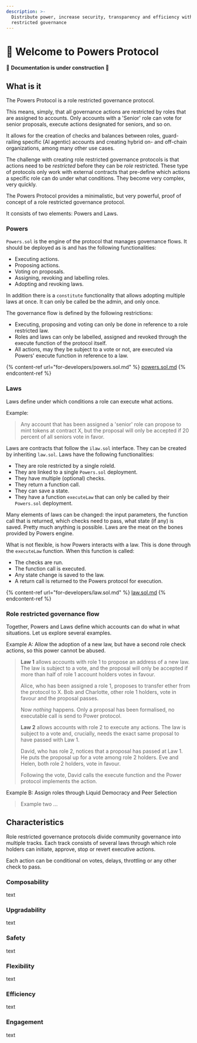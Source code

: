 ```yaml
---
description: >-
  Distribute power, increase security, transparency and efficiency with role
  restricted governance
---
```


# 💪 Welcome to Powers Protocol

🚧 **Documentation is under construction** 🚧

## What is it

The Powers Protocol is a role restricted governance protocol.

This means, simply, that all governance actions are restricted by roles that are assigned to accounts. Only accounts with a 'Senior' role can vote for senior proposals, execute actions designated for seniors, and so on.

It allows for the creation of checks and balances between roles, guard-railing specific (AI agentic) accounts and creating hybrid on- and off-chain organizations, among many other use cases.

The challenge with creating role restricted governance protocols is that actions need to be _restricted_ before they can be _role_ restricted. These type of protocols only work with external contracts that pre-define which actions a specific role can do under what conditions. They become very complex, very quickly.

The Powers Protocol provides a minimalistic, but very powerful, proof of concept of a role restricted governance protocol.

It consists of two elements: Powers and Laws.

### Powers

`Powers.sol` is the engine of the protocol that manages governance flows. It should be deployed as is and has the following functionalities:

* Executing actions.
* Proposing actions.
* Voting on proposals.
* Assigning, revoking and labelling roles.
* Adopting and revoking laws.

In addition there is a `constitute` functionality that allows adopting multiple laws at once. It can only be called be the admin, and only once.

The governance flow is defined by the following restrictions:

* Executing, proposing and voting can only be done in reference to a role restricted law. 
* Roles and laws can only be labelled, assigned and revoked through the execute function of the protocol itself.
* All actions, may they be subject to a vote or not, are executed via Powers' execute function in reference to a law.

{% content-ref url="for-developers/powers.sol.md" %}
[powers.sol.md](for-developers/powers.sol.md)
{% endcontent-ref %}

### Laws

Laws define under which conditions a role can execute what actions.

Example:

> Any account that has been assigned a 'senior' role can propose to mint tokens at contract X, but the proposal will only be accepted if 20 percent of all seniors vote in favor.

Laws are contracts that follow the `ilaw.sol` interface. They can be created by inheriting `law.sol`. Laws have the following functionalities:

* They are role restricted by a single roleId.
* They are linked to a single `Powers.sol` deployment.
* They have multiple (optional) checks.
* They return a function call.
* They can save a state.
* They have a function `executeLaw` that can only be called by their `Powers.sol` deployment.

Many elements of laws can be changed: the input parameters, the function call that is returned, which checks need to pass, what state (if any) is saved. Pretty much anything is possible. Laws are the meat on the bones provided by Powers engine.

What is not flexible, is how Powers interacts with a law. This is done through the `executeLaw` function. When this function is called:

* The checks are run.
* The function call is executed.
* Any state change is saved to the law.
* A return call is returned to the Powers protocol for execution.

{% content-ref url="for-developers/law.sol.md" %}
[law.sol.md](for-developers/law.sol.md)
{% endcontent-ref %}

### Role restricted governance flow

Together, Powers and Laws define which accounts can do what in what situations. Let us explore several examples.

Example A: Allow the adoption of a new law, but have a second role check actions, so this power cannot be abused.   
> **Law 1** allows accounts with role 1 to propose an address of a new law. The law is subject to a vote, and the proposal will only be accepted if more than half of role 1 account holders votes in favour.
> 
> Alice, who has been assigned a role 1, proposes to transfer ether from the protocol to X. Bob and Charlotte, other role 1 holders, vote in favour and the proposal passes. 
> 
> Now *nothing* happens. Only a proposal has been formalised, no executable call is send to Power protocol. 
>
> **Law 2** allows accounts with role 2 to execute any actions. The law is subject to a vote and, crucially, needs the exact same proposal to have passed with Law 1. 
> 
> David, who has role 2, notices that a proposal has passed at Law 1. He puts the proposal up for a vote among role 2 holders. Eve and Helen, both role 2 holders, vote in favour. 
> 
> Following the vote, David calls the execute function and the Power protocol implements the action.   

Example B: Assign roles through Liquid Democracy and Peer Selection 
> Example two ...


## Characteristics

Role restricted governance protocols divide community governance into multiple tracks. Each track consists of several laws through which role holders can initiate, approve, stop or revert executive actions.

Each action can be conditional on votes, delays, throttling or any other check to pass.

### Composability

text

### Upgradability

text

### Safety

text

### Flexibility

text

### Efficiency

text

### Engagement

text
